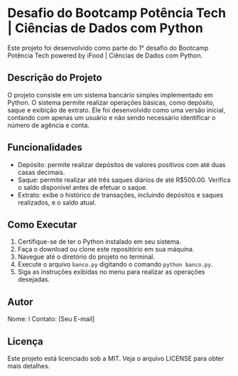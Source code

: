 # Desafio do Bootcamp Potência Tech | Ciências de Dados com Python

Este projeto foi desenvolvido como parte do 1° desafio do Bootcamp Potência Tech powered by iFood | Ciências de Dados com Python.

## Descrição do Projeto

O projeto consiste em um sistema bancário simples implementado em Python. O sistema permite realizar operações básicas, como depósito, saque e exibição de extrato. Ele foi desenvolvido como uma versão inicial, contando com apenas um usuário e não sendo necessário identificar o número de agência e conta.

## Funcionalidades

- Depósito: permite realizar depósitos de valores positivos com até duas casas decimais.
- Saque: permite realizar até três saques diários de até R$500.00. Verifica o saldo disponível antes de efetuar o saque.
- Extrato: exibe o histórico de transações, incluindo depósitos e saques realizados, e o saldo atual.

## Como Executar

1. Certifique-se de ter o Python instalado em seu sistema.
2. Faça o download ou clone este repositório em sua máquina.
3. Navegue até o diretório do projeto no terminal.
4. Execute o arquivo `banco.py` digitando o comando `python banco.py`.
5. Siga as instruções exibidas no menu para realizar as operações desejadas.

## Autor

Nome: l
Contato: [Seu E-mail]

## Licença

Este projeto está licenciado sob a MIT. Veja o arquivo LICENSE para obter mais detalhes.
